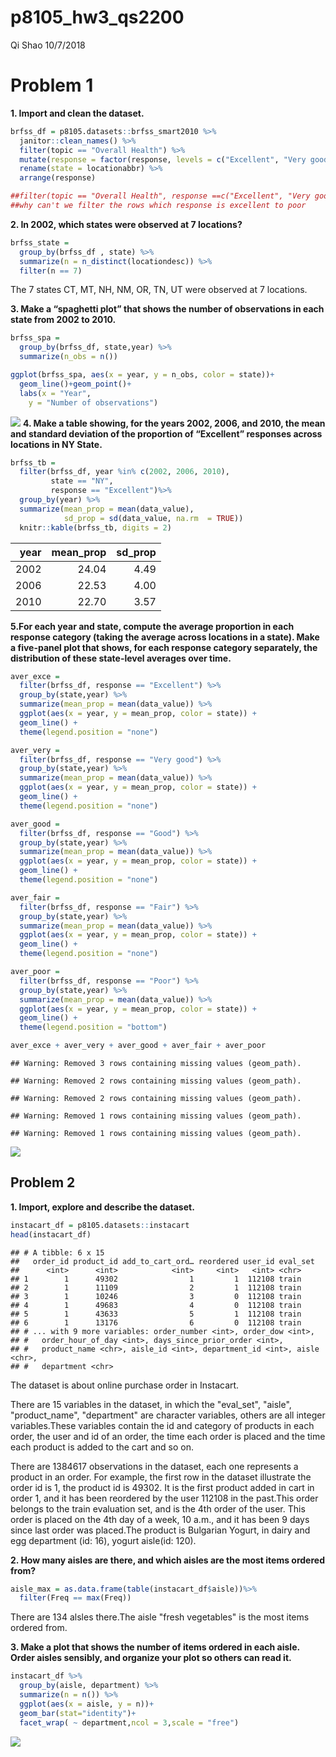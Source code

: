 p8105\_hw3\_qs2200
================
Qi Shao
10/7/2018

Problem 1
=========

**1. Import and clean the dataset.**

``` r
brfss_df = p8105.datasets::brfss_smart2010 %>%
  janitor::clean_names() %>%
  filter(topic == "Overall Health") %>%
  mutate(response = factor(response, levels = c("Excellent", "Very good", "Good","Fair", "Poor")))%>%
  rename(state = locationabbr) %>%
  arrange(response) 

##filter(topic == "Overall Health", response ==c("Excellent", "Very good", "Good","Fair", "Poor"))
##why can't we filter the rows which response is excellent to poor
```

**2. In 2002, which states were observed at 7 locations?**

``` r
brfss_state = 
  group_by(brfss_df , state) %>%
  summarize(n = n_distinct(locationdesc)) %>%
  filter(n == 7)
```

The 7 states CT, MT, NH, NM, OR, TN, UT were observed at 7 locations.

**3. Make a “spaghetti plot” that shows the number of observations in each state from 2002 to 2010.**

``` r
brfss_spa =
  group_by(brfss_df, state,year) %>%
  summarize(n_obs = n())

ggplot(brfss_spa, aes(x = year, y = n_obs, color = state))+
  geom_line()+geom_point()+
  labs(x = "Year",
    y = "Number of observations")
```

![](p8105_hw3_qs2200_files/figure-markdown_github/problem%201.3-1.png) **4. Make a table showing, for the years 2002, 2006, and 2010, the mean and standard deviation of the proportion of “Excellent” responses across locations in NY State.**

``` r
brfss_tb =
  filter(brfss_df, year %in% c(2002, 2006, 2010),
         state == "NY",
         response == "Excellent")%>%
  group_by(year) %>%
  summarize(mean_prop = mean(data_value), 
            sd_prop = sd(data_value, na.rm  = TRUE))
  knitr::kable(brfss_tb, digits = 2)
```

|  year|  mean\_prop|  sd\_prop|
|-----:|-----------:|---------:|
|  2002|       24.04|      4.49|
|  2006|       22.53|      4.00|
|  2010|       22.70|      3.57|

**5.For each year and state, compute the average proportion in each response category (taking the average across locations in a state). Make a five-panel plot that shows, for each response category separately, the distribution of these state-level averages over time.**

``` r
aver_exce = 
  filter(brfss_df, response == "Excellent") %>%
  group_by(state,year) %>%
  summarize(mean_prop = mean(data_value)) %>%
  ggplot(aes(x = year, y = mean_prop, color = state)) +
  geom_line() +
  theme(legend.position = "none")

aver_very = 
  filter(brfss_df, response == "Very good") %>%
  group_by(state,year) %>%
  summarize(mean_prop = mean(data_value)) %>%
  ggplot(aes(x = year, y = mean_prop, color = state)) +
  geom_line() +
  theme(legend.position = "none")

aver_good = 
  filter(brfss_df, response == "Good") %>%
  group_by(state,year) %>%
  summarize(mean_prop = mean(data_value)) %>%
  ggplot(aes(x = year, y = mean_prop, color = state)) +
  geom_line() +
  theme(legend.position = "none")

aver_fair = 
  filter(brfss_df, response == "Fair") %>%
  group_by(state,year) %>%
  summarize(mean_prop = mean(data_value)) %>%
  ggplot(aes(x = year, y = mean_prop, color = state)) +
  geom_line() +
  theme(legend.position = "none")

aver_poor = 
  filter(brfss_df, response == "Poor") %>%
  group_by(state,year) %>%
  summarize(mean_prop = mean(data_value)) %>%
  ggplot(aes(x = year, y = mean_prop, color = state)) +
  geom_line() +
  theme(legend.position = "bottom")

aver_exce + aver_very + aver_good + aver_fair + aver_poor
```

    ## Warning: Removed 3 rows containing missing values (geom_path).

    ## Warning: Removed 2 rows containing missing values (geom_path).

    ## Warning: Removed 2 rows containing missing values (geom_path).

    ## Warning: Removed 1 rows containing missing values (geom_path).

    ## Warning: Removed 1 rows containing missing values (geom_path).

![](p8105_hw3_qs2200_files/figure-markdown_github/problem%201.5-1.png)

Problem 2
---------

**1. Import, explore and describe the dataset.**

``` r
instacart_df = p8105.datasets::instacart 
head(instacart_df)
```

    ## # A tibble: 6 x 15
    ##   order_id product_id add_to_cart_ord… reordered user_id eval_set
    ##      <int>      <int>            <int>     <int>   <int> <chr>   
    ## 1        1      49302                1         1  112108 train   
    ## 2        1      11109                2         1  112108 train   
    ## 3        1      10246                3         0  112108 train   
    ## 4        1      49683                4         0  112108 train   
    ## 5        1      43633                5         1  112108 train   
    ## 6        1      13176                6         0  112108 train   
    ## # ... with 9 more variables: order_number <int>, order_dow <int>,
    ## #   order_hour_of_day <int>, days_since_prior_order <int>,
    ## #   product_name <chr>, aisle_id <int>, department_id <int>, aisle <chr>,
    ## #   department <chr>

The dataset is about online purchase order in Instacart.

There are 15 variables in the dataset, in which the "eval\_set", "aisle", "product\_name", "department" are character variables, others are all integer variables.These variables contain the id and category of products in each order, the user and id of an order, the time each order is placed and the time each product is added to the cart and so on.

There are 1384617 observations in the dataset, each one represents a product in an order. For example, the first row in the dataset illustrate the order id is 1, the product id is 49302. It is the first product added in cart in order 1, and it has been reordered by the user 112108 in the past.This order belongs to the train evaluation set, and is the 4th order of the user. This order is placed on the 4th day of a week, 10 a.m., and it has been 9 days since last order was placed.The product is Bulgarian Yogurt, in dairy and egg department (id: 16), yogurt aisle(id: 120).

**2. How many aisles are there, and which aisles are the most items ordered from?**

``` r
aisle_max = as.data.frame(table(instacart_df$aisle))%>%
  filter(Freq == max(Freq)) 
```

There are 134 alsles there.The aisle "fresh vegetables" is the most items ordered from.

**3. Make a plot that shows the number of items ordered in each aisle. Order aisles sensibly, and organize your plot so others can read it.**

``` r
instacart_df %>%
  group_by(aisle, department) %>%
  summarize(n = n()) %>%
  ggplot(aes(x = aisle, y = n))+
  geom_bar(stat="identity")+
  facet_wrap( ~ department,ncol = 3,scale = "free")
```

![](p8105_hw3_qs2200_files/figure-markdown_github/problem%202.3-1.png)
